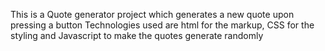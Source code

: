 This is a Quote generator project which generates a new quote upon pressing a button
Technologies used are html for the markup, CSS for the styling and Javascript to make the quotes generate randomly
